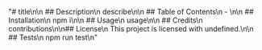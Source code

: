 "# title\n\n  ## Description\n  describe\n\n  ## Table of Contents\n  - \n\n  ## Installation\n  npm i\n\n  ## Usage\n  usage\n\n  ## Credits\n  contributions\n\n## License\n    This project is licensed with undefined.\n\n  ## Tests\n  npm run test\n"
